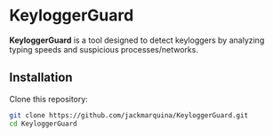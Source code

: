 # KeyloggerGuard

**KeyloggerGuard** is a tool designed to detect keyloggers by analyzing typing speeds and suspicious processes/networks.

## Installation

Clone this repository:

```bash
git clone https://github.com/jackmarquina/KeyloggerGuard.git
cd KeyloggerGuard

